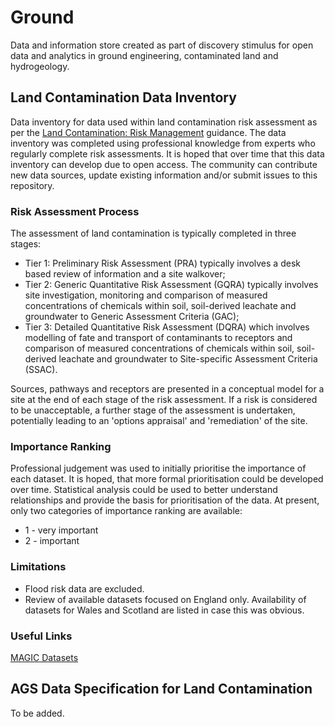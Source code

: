 # Ground
Data and information store created as part of discovery stimulus for open data and analytics in ground engineering, contaminated land and hydrogeology.

## Land Contamination Data Inventory
Data inventory for data used within land contamination risk assessment as per the [Land Contamination: Risk Management](https://www.gov.uk/guidance/land-contamination-how-to-manage-the-risks) guidance.
The data inventory was completed using professional knowledge from experts who regularly complete risk assessments. It is hoped that over time that this data inventory can develop due to open access.
The community can contribute new data sources, update existing information and/or submit issues to this repository.  
### Risk Assessment Process
The assessment of land contamination is typically completed in three stages:
* Tier 1: Preliminary Risk Assessment (PRA) typically involves a desk based review of information and a site walkover;
* Tier 2: Generic Quantitative Risk Assessment (GQRA) typically involves site investigation, monitoring and comparison of measured concentrations of chemicals within soil, soil-derived leachate and groundwater to Generic Assessment Criteria (GAC);
* Tier 3: Detailed Quantitative Risk Assessment (DQRA) which involves modelling of fate and transport of contaminants to receptors and comparison of measured concentrations of chemicals within soil, soil-derived leachate and groundwater to Site-specific Assessment Criteria (SSAC).  

Sources, pathways and receptors are presented in a conceptual model for a site at the end of each stage of the risk assessment. If a risk is considered to be unacceptable, a further stage of the assessment is undertaken, potentially leading to an 'options appraisal' and 'remediation' of the site.
### Importance Ranking
Professional judgement was used to initially prioritise the importance of each dataset. It is hoped, that more formal prioritisation could be developed over time.
Statistical analysis could be used to better understand relationships and provide the basis for prioritisation of the data. At present, only two categories of importance ranking are available:
* 1 - very important
* 2 - important

### Limitations
* Flood risk data are excluded.
* Review of available datasets focused on England only. Availability of datasets for Wales and Scotland are listed in case this was obvious.

### Useful Links
[MAGIC Datasets](https://magic.defra.gov.uk/Dataset_Download_Summary.htm)

## AGS Data Specification for Land Contamination
To be added.
